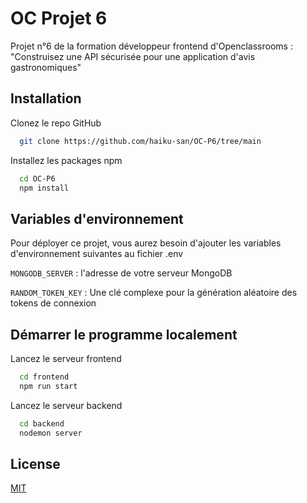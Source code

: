# OC Projet 6

Projet n°6 de la formation développeur frontend d'Openclassrooms :
"Construisez une API sécurisée pour une application d'avis gastronomiques"


## Installation

Clonez le repo GitHub
```bash
  git clone https://github.com/haiku-san/OC-P6/tree/main
```

Installez les packages npm

```bash
  cd OC-P6
  npm install
```
## Variables d'environnement

Pour déployer ce projet, vous aurez besoin d'ajouter les variables d'environnement suivantes au fichier .env

`MONGODB_SERVER` : l'adresse de votre serveur MongoDB

`RANDOM_TOKEN_KEY` : Une clé complexe pour la génération aléatoire des tokens de connexion 


## Démarrer le programme localement

Lancez le serveur frontend

```bash
  cd frontend
  npm run start
```

Lancez le serveur backend

```bash
  cd backend
  nodemon server
```

## License

[MIT](https://choosealicense.com/licenses/mit/)

